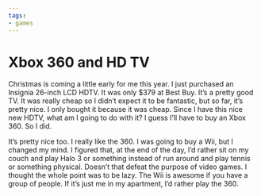 ```yaml
---
tags:
- games
---
```


# Xbox 360 and HD TV

Christmas is coming a little early for me this year. I just purchased an Insignia 26-inch LCD HDTV. It was only $379 at Best Buy. It’s a pretty good TV. It was really cheap so I didn’t expect it to be fantastic, but so far, it’s pretty nice. I only bought it because it was cheap. Since I have this nice new HDTV, what am I going to do with it? I guess I’ll have to buy an Xbox 360. So I did.

It’s pretty nice too. I really like the 360. I was going to buy a Wii, but I changed my mind. I figured that, at the end of the day, I’d rather sit on my couch and play Halo 3 or something instead of run around and play tennis or something physical. Doesn’t that defeat the purpose of video games. I thought the whole point was to be lazy. The Wii is awesome if you have a group of people. If it’s just me in my apartment, I’d rather play the 360.

